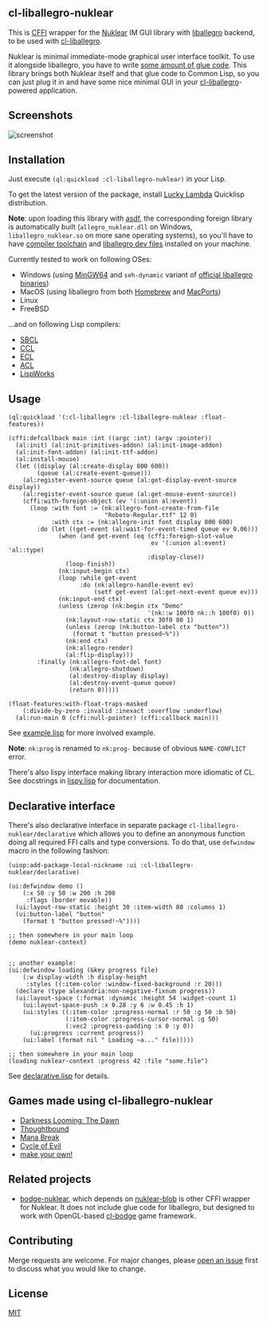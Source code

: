 cl-liballegro-nuklear
---------------------
This is [CFFI](https://common-lisp.net/project/cffi) wrapper for the [Nuklear](https://github.com/Immediate-Mode-UI/Nuklear) IM GUI library with [liballegro](https://liballeg.github.io) backend, to be used with [cl-liballegro](https://github.com/resttime/cl-liballegro).

Nuklear is minimal immediate-mode graphical user interface toolkit. To use it alongside liballegro, you have to write [some amount of glue code](https://github.com/Immediate-Mode-UI/Nuklear/blob/master/demo/allegro5/nuklear_allegro5.h). This library brings both Nuklear itself and that glue code to Common Lisp, so you can just plug it in and have some nice minimal GUI in your [cl-liballegro](https://github.com/resttime/cl-liballegro)-powered application.

Screenshots
-----------
![screenshot](https://gitlab.com/lockie/cl-liballegro-nuklear/-/raw/master/screenshot.png)

Installation
------------
Just execute `(ql:quickload :cl-liballegro-nuklear)` in your Lisp.

To get the latest version of the package, install [Lucky Lambda](http://dist.luckylambda.technology/releases/lucky-lambda) Quicklisp distribution.

**Note**: upon loading this library with [asdf](https://common-lisp.net/project/asdf), the corresponding foreign library is automatically built (`allegro_nuklear.dll` on Windows, `liballegro_nuklear.so` on more sane operating systems), so you'll have to have [compiler toolchain](https://gcc.gnu.org) and [liballegro dev files](https://liballeg.github.io/download.html) installed on your machine.

Currently tested to work on following OSes:
* Windows (using [MinGW64](https://mingw-w64.org/downloads/#mingw-builds) and `seh-dynamic` variant of [official liballegro binaries](https://github.com/liballeg/allegro5/releases))
* MacOS (using liballegro from both [Homebrew](https://formulae.brew.sh/formula/allegro) and [MacPorts](https://ports.macports.org/port/allegro5))
* Linux
* FreeBSD

...and on following Lisp compilers:
* [SBCL](https://sbcl.org)
* [CCL](https://ccl.clozure.com)
* [ECL](https://common-lisp.net/project/ecl/main.html)
* [ACL](https://franz.com/products/allegro-common-lisp)
* [LispWorks](https://lispworks.com/products/lispworks.html)

Usage
-----

```common-lisp
(ql:quickload '(:cl-liballegro :cl-liballegro-nuklear :float-features))

(cffi:defcallback main :int ((argc :int) (argv :pointer))
  (al:init) (al:init-primitives-addon) (al:init-image-addon)
  (al:init-font-addon) (al:init-ttf-addon)
  (al:install-mouse)
  (let ((display (al:create-display 800 600))
        (queue (al:create-event-queue)))
    (al:register-event-source queue (al:get-display-event-source display))
    (al:register-event-source queue (al:get-mouse-event-source))
    (cffi:with-foreign-object (ev '(:union al:event))
      (loop :with font := (nk:allegro-font-create-from-file
                           "Roboto-Regular.ttf" 12 0)
            :with ctx := (nk:allegro-init font display 800 600)
        :do (let ((get-event (al:wait-for-event-timed queue ev 0.06)))
              (when (and get-event (eq (cffi:foreign-slot-value
                                        ev '(:union al:event) 'al::type)
                                       :display-close))
                (loop-finish))
              (nk:input-begin ctx)
              (loop :while get-event
                    :do (nk:allegro-handle-event ev)
                        (setf get-event (al:get-next-event queue ev)))
              (nk:input-end ctx)
              (unless (zerop (nk:begin ctx "Demo"
                                       '(nk::w 100f0 nk::h 100f0) 0))
                (nk:layout-row-static ctx 30f0 80 1)
                (unless (zerop (nk:button-label ctx "button"))
                  (format t "button pressed~%"))
                (nk:end ctx)
                (nk:allegro-render)
                (al:flip-display)))
        :finally (nk:allegro-font-del font)
                 (nk:allegro-shutdown)
                 (al:destroy-display display)
                 (al:destroy-event-queue queue)
                 (return 0)))))

(float-features:with-float-traps-masked
    (:divide-by-zero :invalid :inexact :overflow :underflow)
  (al:run-main 0 (cffi:null-pointer) (cffi:callback main)))
```

See [example.lisp](https://gitlab.com/lockie/cl-liballegro-nuklear/-/blob/master/src/example.lisp) for more involved example.

**Note**: `nk:prog` is renamed to `nk:prog-` because of obvious `NAME-CONFLICT` error.

There's also lispy interface making library interaction more idiomatic of CL. See docstrings in [lispy.lisp](https://gitlab.com/lockie/cl-liballegro-nuklear/-/blob/master/src/lispy.lisp) for documentation.

Declarative interface
---------------------
There's also declarative interface in separate package `cl-liballegro-nuklear/declarative` which allows you to define an anonymous function doing all required FFI calls and type conversions. To do that, use `defwindow` macro in the following fashion:

```common-lisp
(uiop:add-package-local-nickname :ui :cl-liballegro-nuklear/declarative)

(ui:defwindow demo ()
    (:x 50 :y 50 :w 200 :h 200
     :flags (border movable))
  (ui:layout-row-static :height 30 :item-width 80 :columns 1)
  (ui:button-label "button"
    (format t "button pressed!~%"))))

;; then somewhere in your main loop
(demo nuklear-context)


;; another example:
(ui:defwindow loading (&key progress file)
    (:w display-width :h display-height
     :styles ((:item-color :window-fixed-background :r 20)))
  (declare (type alexandria:non-negative-fixnum progress))
  (ui:layout-space (:format :dynamic :height 54 :widget-count 1)
    (ui:layout-space-push :x 0.28 :y 6 :w 0.45 :h 1)
    (ui:styles ((:item-color :progress-normal :r 50 :g 50 :b 50)
                (:item-color :progress-cursor-normal :g 50)
                (:vec2 :progress-padding :x 0 :y 0))
      (ui:progress :current progress))
    (ui:label (format nil " Loading ~a..." file)))))

;; then somewhere in your main loop
(loading nuklear-context :progress 42 :file "some.file")
```

See [declarative.lisp](https://gitlab.com/lockie/cl-liballegro-nuklear/-/blob/master/src/declarative.lisp) for details.

Games made using cl-liballegro-nuklear
--------------------------------------
* [Darkness Looming: The Dawn](https://awkravchuk.itch.io/darkness-looming-the-dawn)
* [Thoughtbound](https://awkravchuk.itch.io/thoughtbound)
* [Mana Break](https://awkravchuk.itch.io/mana-break)
* [Cycle of Evil](https://awkravchuk.itch.io/cycle-of-evil)
* [make your own!](https://gitlab.com/lockie/cl-liballegro-nuklear/-/issues/new)

Related projects
----------------
* [bodge-nuklear](http://quickdocs.org/bodge-nuklear), which depends on [nuklear-blob](http://quickdocs.org/nuklear-blob) is other CFFI wrapper for Nuklear. It does not include glue code for liballegro, but designed to work with OpenGL-based [cl-bodge](https://github.com/borodust/cl-bodge) game framework.

Contributing
------------
Merge requests are welcome. For major changes, please [open an issue](https://gitlab.com/lockie/cl-liballegro-nuklear/-/issues/new) first to discuss what you would like to change.

License
-------
[MIT](https://choosealicense.com/licenses/mit)
